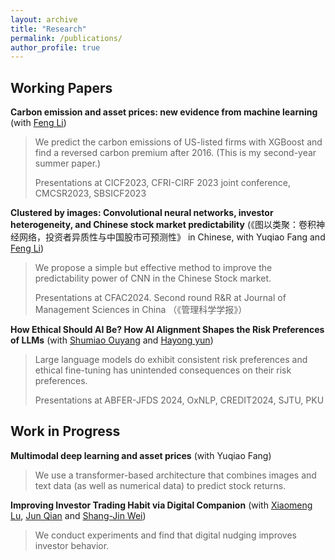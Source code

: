 ```yaml
---
layout: archive
title: "Research"
permalink: /publications/
author_profile: true
---
```


<!-- {% if author.googlescholar %}
  You can also find my articles on <u><a href="{{author.googlescholar}}">my Google Scholar profile</a>.</u>
{% endif %}

{% include base_path %}

{% for post in site.publications reversed %}
  {% include archive-single.html %}
{% endfor %} -->

Working Papers
------

**Carbon emission and asset prices: new evidence from machine learning** (with [Feng Li](https://en.saif.sjtu.edu.cn/faculty-research/li-feng))

<!---&nbsp;&nbsp;&nbsp;&nbsp;&nbsp;&nbsp;&nbsp;&nbsp;&nbsp;&nbsp;&nbsp;&nbsp;&nbsp;&nbsp;&nbsp;&nbsp;*We predict the carbon emissions of US-listed firms with XGBoost and find a reversed carbon premium after 2016. (This is my second-year summer paper.)* -->

<blockquote>
We predict the carbon emissions of US-listed firms with XGBoost and find a reversed carbon premium after 2016. (This is my second-year summer paper.)


Presentations at CICF2023, CFRI-CIRF 2023 joint conference, CMCSR2023, SBSICF2023
</blockquote>

<!---&nbsp;&nbsp;&nbsp;&nbsp;&nbsp;&nbsp;&nbsp;&nbsp;&nbsp;&nbsp;&nbsp;&nbsp;&nbsp;&nbsp;&nbsp;&nbsp;*Presentations at CICF 2023, 2023CFRI&CIRF Joint Conference, SBSICF 2023, CMCSR 2023. (Manuscript [here](https://github.com/thegreenflamingo/academicpages.github.io/blob/master/_publications/carbon.pdf), slides [here](https://github.com/thegreenflamingo/academicpages.github.io/blob/master/_publications/carbon_emission_pre.pdf))*-->




**Clustered by images: Convolutional neural networks, investor heterogeneity, and Chinese stock market predictability** (《图以类聚：卷积神经网络，投资者异质性与中国股市可预测性》 in Chinese, with Yuqiao Fang and [Feng Li](https://en.saif.sjtu.edu.cn/faculty-research/li-feng))

<blockquote>
We propose a simple but effective method to improve the predictability power of CNN in the Chinese Stock market.

  
Presentations at CFAC2024. Second round R&R at Journal of Management Sciences in China （《管理科学学报》）
</blockquote>

<!---&nbsp;&nbsp;&nbsp;&nbsp;&nbsp;&nbsp;&nbsp;&nbsp;&nbsp;&nbsp;&nbsp;&nbsp;&nbsp;&nbsp;&nbsp;&nbsp;*We propose a simple but effective method to improve the predictability power of CNN in the Chinese Stock market.*--> <!---(Manuscript [here](https://github.com/thegreenflamingo/academicpages.github.io/blob/master/_publications/CNN.pdf))-->


**How Ethical Should AI Be? How AI Alignment Shapes the Risk Preferences of LLMs** (with [Shumiao Ouyang](https://www.shumiaoouyang.com/) and [Hayong yun](https://broad.msu.edu/profile/yunhayon/))


<blockquote>
Large language models do exhibit consistent risk preferences and ethical fine-tuning has unintended consequences on their risk preferences.

  
Presentations at ABFER-JFDS 2024, OxNLP, CREDIT2024, SJTU, PKU
</blockquote>
<!---&nbsp;&nbsp;&nbsp;&nbsp;&nbsp;&nbsp;&nbsp;&nbsp;&nbsp;&nbsp;&nbsp;&nbsp;&nbsp;&nbsp;&nbsp;&nbsp;*Large language models do exhibit consistent risk preferences and ethical finetuning has unintended consequences on their risk preferences.*-->



Work in Progress
------

<!---**Private Responsible Engagements and ESG Performance** (with [Danting Chang](https://www.glxy.sdu.edu.cn/info/1091/5914.htm) and [Guanmin Liao](https://en.rmbs.ruc.edu.cn/Faculty/Faculty/allTeacher/22dbcf0d34ad4157bedd814af4b5e70f.htm) )


&nbsp;&nbsp;&nbsp;&nbsp;&nbsp;&nbsp;&nbsp;&nbsp;&nbsp;&nbsp;&nbsp;&nbsp;&nbsp;&nbsp;&nbsp;&nbsp;*Institutional investors visit firms "privately", which improves firms' ESG performance.*-->

<!---(Manuscript [here](https://github.com/thegreenflamingo/academicpages.github.io/blob/master/_publications/rspengg.pdf))-->


**Multimodal deep learning and asset prices** (with Yuqiao Fang)

<blockquote>
We use a transformer-based architecture that combines images and text data (as well as numerical data) to predict stock returns.
</blockquote>
<!---&nbsp;&nbsp;&nbsp;&nbsp;&nbsp;&nbsp;&nbsp;&nbsp;&nbsp;&nbsp;&nbsp;&nbsp;&nbsp;&nbsp;&nbsp;&nbsp;*We use a transformer-based architecture that combines images and text data (as well as numerical data) to predict stock returns.*-->


**Improving Investor Trading Habit via Digital Companion** (with [Xiaomeng Lu](https://sites.google.com/view/xiaomenglu/home), [Jun Qian](https://fisf.fudan.edu.cn/en_show-112-69.html) and [Shang-Jin Wei](https://business.columbia.edu/faculty/people/shang-jin-wei))

<blockquote>
We conduct experiments and find that digital nudging improves investor behavior.
</blockquote>




<!---**Misclassified green patents** 

&nbsp;&nbsp;&nbsp;&nbsp;&nbsp;&nbsp;&nbsp;&nbsp;&nbsp;&nbsp;&nbsp;&nbsp;&nbsp;&nbsp;&nbsp;&nbsp;*Some non-green patents are misclassified as green patents (type II error), whereas some other green patents are misclassified to be non-green (type I error).*-->

<!---
**Peacock’s Feathers: Strategic disclosure in mutual fund annual reports** (Seems like a forever working project)

*Fund managers with good past performance tend to differentiate themselves by reporting differently to distinguish their superior investing skills.*-->








